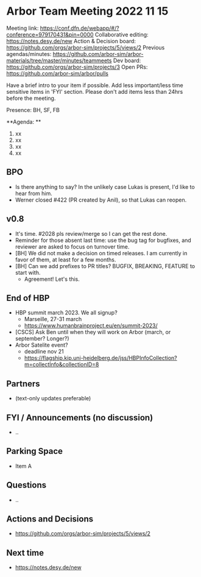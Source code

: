 # Arbor Team Meeting 2022 11 15

Meeting link: https://conf.dfn.de/webapp/#/?conference=979170431&pin=0000
Collaborative editing: https://notes.desy.de/new
Action & Decision board: https://github.com/orgs/arbor-sim/projects/5/views/2
Previous agendas/minutes: https://github.com/arbor-sim/arbor-materials/tree/master/minutes/teammeets
Dev board: https://github.com/orgs/arbor-sim/projects/3
Open PRs: https://github.com/arbor-sim/arbor/pulls

Have a brief intro to your item if possible.
Add less important/less time sensitive items in 'FYI' section.
Please don't add items less than 24hrs before the meeting.

Presence: BH, SF, FB

**Agenda: **
1. xx
2. xx
3. xx
4. xx

## BPO

- Is there anything to say? In the unlikely case Lukas is present, I'd like to hear from him.
- Werner closed #422 (PR created by Anil), so that Lukas can reopen.

## v0.8

- It's time. #2028 pls review/merge so I can get the rest done.
- Reminder for those absent last time: use the bug tag for bugfixes, and reviewer are asked to focus on turnover time.
- [BH] We did not make a decision on timed releases. I am currently in favor of them, at least for a few months.
- [BH] Can we add prefixes to PR titles? BUGFIX, BREAKING, FEATURE to start with.
    - Agreement! Let's this.

## End of HBP

- HBP summit march 2023. We all signup?
    - Marseille, 27-31 march
    - https://www.humanbrainproject.eu/en/summit-2023/
- [CSCS] Ask Ben until when they will work on Arbor (march, or september? Longer?)
- Arbor Satelite event?
    - deadline nov 21
    - https://flagship.kip.uni-heidelberg.de/jss/HBPInfoCollection?m=collectInfo&collectionID=8



## Partners

- (text-only updates preferable)

## FYI / Announcements (no discussion)

- ..

## Parking Space

- Item A

## Questions

- ..

## Actions and Decisions

- https://github.com/orgs/arbor-sim/projects/5/views/2

## Next time

- https://notes.desy.de/new
